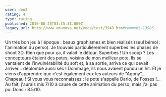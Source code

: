 ```yaml
---
user: den2
rating: 4
type: rating
published: 2010-08-25T03:15:31.000Z
legacy_url: http://www.emunova.net/veda/test/3949.htm#comment-13986
---
```

Un très bon jeu à l'époque : beaux graphismes et bien réalisés (seul bémol : l'animation du perso). Je trouvais particulièrement superbes les phases de shoot 3D. Rien que pour ça, il valait le détour. Superbes !
Un scoop ? Les concepteurs étaient des potes, voisins de mon meilleur pote. Ils se vantaient de l'invulnérabilité du soft et, à sa sortie, arriva ce qui devait arriver... déplombé aussi sec ! Dommage, ils nous avaient pondu un hit. Et je viens d'apprendre que c'est également eux les auteurs de "Agony"... Chapeau !
Si vous vous reconnaissez : le pote s'appelle Dario, de Fosses !...
Au fait, j'aurais mis 7/10 à cause de cette animation du perso, mais j'ai pas pu. Donc : 8.5/10\.